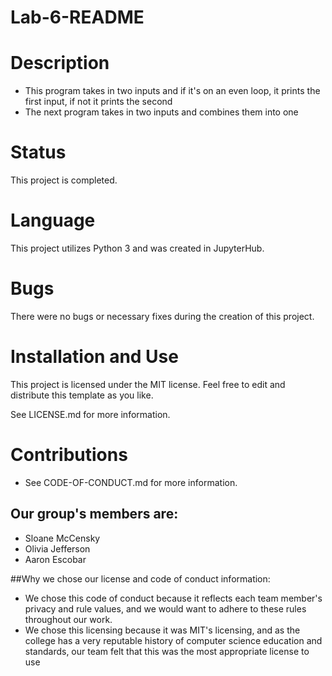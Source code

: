 # Lab-6-README

# Description

* This program takes in two inputs and if it's on an even loop, it prints the first input, if not it prints the second
* The next program takes in two inputs and combines them into one

# Status

This project is completed.

# Language

This project utilizes Python 3 and was created in JupyterHub.

# Bugs

There were no bugs or necessary fixes during the creation of this project.

# Installation and Use

This project is licensed under the MIT license. Feel free to edit and distribute this template as you like.

See LICENSE.md for more information.

# Contributions

* See CODE-OF-CONDUCT.md for more information.

## Our group's members are:

* Sloane McCensky
* Olivia Jefferson
* Aaron Escobar

##Why we chose our license and code of conduct information:
* We chose this code of conduct because it reflects each team member's privacy and rule values, and we would want to adhere to these rules throughout our work.
* We chose this licensing because it was MIT's licensing, and as the college has a very reputable history of computer science education and standards, our team felt that this was the most appropriate license to use
